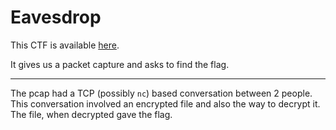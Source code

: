 # Eavesdrop

This CTF is available [here](https://play.picoctf.org/practice/challenge/264?category=4&page=1&solved=1).

It gives us a packet capture and asks to find the flag.

---

The pcap had a TCP (possibly `nc`) based conversation between 2 people. This conversation involved an encrypted file and also the way to decrypt it. The file, when decrypted gave the flag.
